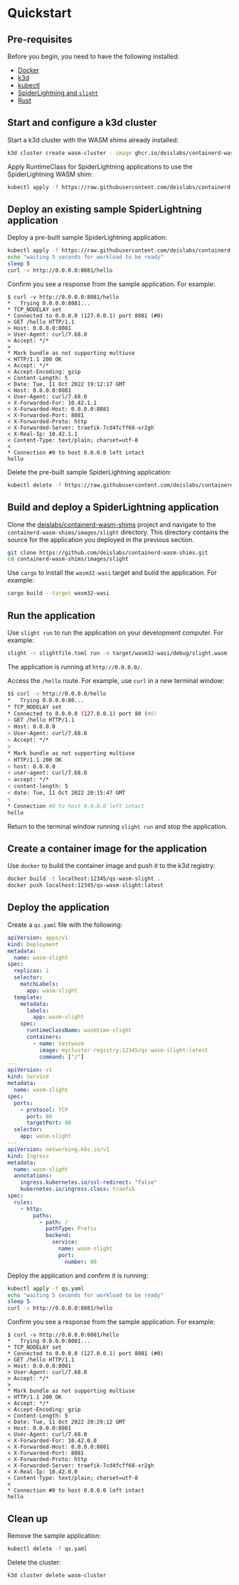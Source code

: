 # Quickstart

## Pre-requisites
Before you begin, you need to have the following installed:

- [Docker](https://docs.docker.com/install/)
- [k3d](https://k3d.io/v5.4.6/#installation)
- [kubectl](https://kubernetes.io/docs/tasks/tools/#kubectl)
- [SpiderLightning and `slight`](https://github.com/deislabs/spiderlightning#spiderlightning-or-slight)
- [Rust](https://www.rust-lang.org/tools/install)

## Start and configure a k3d cluster

Start a k3d cluster with the WASM shims already installed:

```bash
k3d cluster create wasm-cluster --image ghcr.io/deislabs/containerd-wasm-shims/examples/k3d:latest -p "8081:80@loadbalancer" --agents 2 --registry-create mycluster-registry:12345
```

Apply RuntimeClass for SpiderLightning applications to use the SpiderLightning WASM shim:

```bash
kubectl apply -f https://raw.githubusercontent.com/deislabs/containerd-wasm-shims/main/deployments/workloads/slight/runtime.yaml
```

## Deploy an existing sample SpiderLightning application

Deploy a pre-built sample SpiderLightning application:

```bash
kubectl apply -f https://raw.githubusercontent.com/deislabs/containerd-wasm-shims/main/deployments/workloads/slight/workload.yaml
echo "waiting 5 seconds for workload to be ready"
sleep 5
curl -v http://0.0.0.0:8081/hello
```

Confirm you see a response from the sample application. For example:

```output
$ curl -v http://0.0.0.0:8081/hello
*   Trying 0.0.0.0:8081...
* TCP_NODELAY set
* Connected to 0.0.0.0 (127.0.0.1) port 8081 (#0)
> GET /hello HTTP/1.1
> Host: 0.0.0.0:8081
> User-Agent: curl/7.68.0
> Accept: */*
> 
* Mark bundle as not supporting multiuse
< HTTP/1.1 200 OK
< Accept: */*
< Accept-Encoding: gzip
< Content-Length: 5
< Date: Tue, 11 Oct 2022 19:12:17 GMT
< Host: 0.0.0.0:8081
< User-Agent: curl/7.68.0
< X-Forwarded-For: 10.42.1.1
< X-Forwarded-Host: 0.0.0.0:8081
< X-Forwarded-Port: 8081
< X-Forwarded-Proto: http
< X-Forwarded-Server: traefik-7cd4fcff68-xr2gh
< X-Real-Ip: 10.42.1.1
< Content-Type: text/plain; charset=utf-8
< 
* Connection #0 to host 0.0.0.0 left intact
hello
```

Delete the pre-built sample SpiderLightning application:

```bash
kubectl delete -f https://raw.githubusercontent.com/deislabs/containerd-wasm-shims/main/deployments/workloads/slight/workload.yaml
```

## Build and deploy a SpiderLightning application

Clone the [deislabs/containerd-wasm-shims](https://github.com/deislabs/containerd-wasm-shims) project and navigate to the `containerd-wasm-shims/images/slight` directory. This directory contains the source for the application you deployed in the previous section.

```bash
git clone https://github.com/deislabs/containerd-wasm-shims.git
cd containerd-wasm-shims/images/slight
```

Use `cargo` to install the `wasm32-wasi` target and build the application. For example:

```bash
cargo build --target wasm32-wasi
```

## Run the application

Use `slight run` to run the application on your development computer. For example:

```bash
slight -c slightfile.toml run -m target/wasm32-wasi/debug/slight.wasm
```

The application is running at `http://0.0.0.0/`.

Access the `/hello` route. For example, use `curl` in a new terminal window:

```bash
$$ curl -v http://0.0.0.0/hello
*   Trying 0.0.0.0:80...
* TCP_NODELAY set
* Connected to 0.0.0.0 (127.0.0.1) port 80 (#0)
> GET /hello HTTP/1.1
> Host: 0.0.0.0
> User-Agent: curl/7.68.0
> Accept: */*
> 
* Mark bundle as not supporting multiuse
< HTTP/1.1 200 OK
< host: 0.0.0.0
< user-agent: curl/7.68.0
< accept: */*
< content-length: 5
< date: Tue, 11 Oct 2022 20:15:47 GMT
< 
* Connection #0 to host 0.0.0.0 left intact
hello
```

Return to the terminal window running `slight run` and stop the application.

## Create a container image for the application

Use `docker` to build the container image and push it to the k3d registry:

```bash
docker build -t localhost:12345/qs-wasm-slight .
docker push localhost:12345/qs-wasm-slight:latest
```

## Deploy the application

Create a `qs.yaml` file with the following:

```yml
apiVersion: apps/v1
kind: Deployment
metadata:
  name: wasm-slight
spec:
  replicas: 1
  selector:
    matchLabels:
      app: wasm-slight
  template:
    metadata:
      labels:
        app: wasm-slight
    spec:
      runtimeClassName: wasmtime-slight
      containers:
        - name: testwasm
          image: mycluster-registry:12345/qs-wasm-slight:latest
          command: ["/"]
---
apiVersion: v1
kind: Service
metadata:
  name: wasm-slight
spec:
  ports:
    - protocol: TCP
      port: 80
      targetPort: 80
  selector:
    app: wasm-slight
---
apiVersion: networking.k8s.io/v1
kind: Ingress
metadata:
  name: wasm-slight
  annotations:
    ingress.kubernetes.io/ssl-redirect: "false"
    kubernetes.io/ingress.class: traefik
spec:
  rules:
    - http:
        paths:
          - path: /
            pathType: Prefix
            backend:
              service:
                name: wasm-slight
                port:
                  number: 80
```

Deploy the application and confirm it is running:

```bash
kubectl apply -f qs.yaml
echo "waiting 5 seconds for workload to be ready"
sleep 5
curl -v http://0.0.0.0:8081/hello
```

Confirm you see a response from the sample application. For example:

```output
$ curl -v http://0.0.0.0:8081/hello
*   Trying 0.0.0.0:8081...
* TCP_NODELAY set
* Connected to 0.0.0.0 (127.0.0.1) port 8081 (#0)
> GET /hello HTTP/1.1
> Host: 0.0.0.0:8081
> User-Agent: curl/7.68.0
> Accept: */*
> 
* Mark bundle as not supporting multiuse
< HTTP/1.1 200 OK
< Accept: */*
< Accept-Encoding: gzip
< Content-Length: 5
< Date: Tue, 11 Oct 2022 20:29:12 GMT
< Host: 0.0.0.0:8081
< User-Agent: curl/7.68.0
< X-Forwarded-For: 10.42.0.0
< X-Forwarded-Host: 0.0.0.0:8081
< X-Forwarded-Port: 8081
< X-Forwarded-Proto: http
< X-Forwarded-Server: traefik-7cd4fcff68-xr2gh
< X-Real-Ip: 10.42.0.0
< Content-Type: text/plain; charset=utf-8
< 
* Connection #0 to host 0.0.0.0 left intact
hello
```

## Clean up

Remove the sample application:

```bash
kubectl delete -f qs.yaml
```

Delete the cluster:

```bash
k3d cluster delete wasm-cluster
```